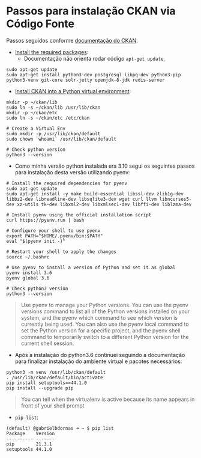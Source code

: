 # Passos para instalação CKAN via Código Fonte

Passos seguidos conforme [documentação do CKAN](https://docs.ckan.org/en/2.9/maintaining/installing/install-from-source.html#installing-ckan-from-source).

- [Install the required packages](https://docs.ckan.org/en/2.9/maintaining/installing/install-from-source.html#install-the-required-packages):
  - Documentação não orienta rodar código `apt-get update`, 

```
sudo apt-get update
sudo apt-get install python3-dev postgresql libpq-dev python3-pip python3-venv git-core solr-jetty openjdk-8-jdk redis-server
```

- [Install CKAN into a Python virtual environment](https://docs.ckan.org/en/2.9/maintaining/installing/install-from-source.html#install-ckan-into-a-python-virtual-environment):

```
mkdir -p ~/ckan/lib
sudo ln -s ~/ckan/lib /usr/lib/ckan
mkdir -p ~/ckan/etc
sudo ln -s ~/ckan/etc /etc/ckan

# Create a Virtual Env
sudo mkdir -p /usr/lib/ckan/default
sudo chown `whoami` /usr/lib/ckan/default

# Check python version
python3 --version
```

- Como minha versão python instalada era 3.10 segui os seguintes passos para instalação desta versão utilizando pyenv:

```
# Install the required dependencies for pyenv
sudo apt-get update
sudo apt-get install -y make build-essential libssl-dev zlib1g-dev libbz2-dev libreadline-dev libsqlite3-dev wget curl llvm libncurses5-dev xz-utils tk-dev libxml2-dev libxmlsec1-dev libffi-dev liblzma-dev

# Install pyenv using the official installation script
curl https://pyenv.run | bash

# Configure your shell to use pyenv
export PATH="$HOME/.pyenv/bin:$PATH"
eval "$(pyenv init -)"

# Restart your shell to apply the changes
source ~/.bashrc

# Use pyenv to install a version of Python and set it as global
pyenv install 3.6
pyenv global 3.6

# Check python3 version
python3 --version
```
> Use pyenv to manage your Python versions. You can use the pyenv versions command to list all of the Python versions installed on your system, and the pyenv which command to see which version is currently being used. You can also use the pyenv local command to set the Python version for a specific project, and the pyenv shell command to temporarily switch to a different Python version for the current shell session.

- Após a instalação do python3.6 continuei seguindo a documentação para finalizar instalação do ambiente virtual e pacotes necessários:

```
python3 -m venv /usr/lib/ckan/default
. /usr/lib/ckan/default/bin/activate
pip install setuptools==44.1.0
pip install --upgrade pip
```

> You can tell when the virtualenv is active because its name appears in front of your shell prompt

- `pip list`:

```
(default) @gabrielbdornas ➜ ~ $ pip list
Package    Version
---------- -------
pip        21.3.1
setuptools 44.1.0
```








